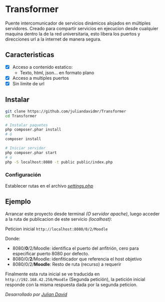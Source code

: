 # Transformer

Puente intercomunicador de servicios dinámicos alojados en múltiples servidores.
Creado para compartir servicios en ejecucion desde cualquier maquina dentro la de la red universitaria,
esto libera los puertos y direcciones url a la internet de manera segura.

## Caracteristicas

- [x] Acceso a contenido estatico:
	- Texto, html, json... en formato plano
- [x] Acceso a multiples puertos
- [x] Sin limite de url

## Instalar

```bash
git clone https://github.com/juliandavidmr/Transformer
cd Transformer

# Instalar paquetes
php composer.phar install
# ó 
composer install

# Iniciar servidor
php composer.phar start
# o
php -S localhost:8080 -t public public/index.php
```

### Configuración

Establecer rutas en el archivo _[settings.php](./src/settings.php)_


## Ejemplo

Arrancar este proyecto desde terminal _(O servidor apache)_, luego acceder a la ruta de publicacion de este servicio _(localhost)_:

Peticion inicial `http://localhost:8080/0/2/Moodle`

Donde:
- 8080/**0**/2/Moodle: identifica el puerto del anfitrión, cero para especificar puerto 8080 por defecto.
- 8080/0/**2**/Moodle: idenfiticador que referencia el host objetivo
- 8080/0/2/**Moodle**: Resto de ruta (recurso) a requerir

Finalmente esta ruta inicial se ve traducida en `http://192.168.42.250/Moodle` (Segunda petición), la petición inicial responde con la misma respuesta dada por la segunda peticion.

_Desarrollado por [Julian David](https://github.com/juliandavidmr)_